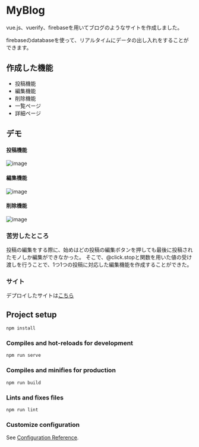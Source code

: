# MyBlog
vue.js、vuerify、firebaseを用いてブログのようなサイトを作成しました。

firebaseのdatabaseを使って、リアルタイムにデータの出し入れをすることができます。

## 作成した機能
* 投稿機能
* 編集機能
* 削除機能
* 一覧ページ
* 詳細ページ


## デモ
#### 投稿機能
![image](img/image1.gif)


#### 編集機能
![image](img/image2.gif)


#### 削除機能
![image](img/image3.gif)

### 苦労したところ
投稿の編集をする際に、始めはどの投稿の編集ボタンを押しても最後に投稿されたモノしか編集ができなかった。
そこで、@click.stopと関数を用いた値の受け渡しを行うことで、1つ1つの投稿に対応した編集機能を作成することができた。

### サイト 
デプロイしたサイトは[こちら](https://my-blog-7c08b.web.app/) 




## Project setup
```
npm install
```

### Compiles and hot-reloads for development
```
npm run serve
```

### Compiles and minifies for production
```
npm run build
```

### Lints and fixes files
```
npm run lint
```

### Customize configuration
See [Configuration Reference](https://cli.vuejs.org/config/).
